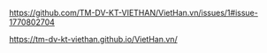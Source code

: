 https://github.com/TM-DV-KT-VIETHAN/VietHan.vn/issues/1#issue-1770802704

https://tm-dv-kt-viethan.github.io/VietHan.vn/
